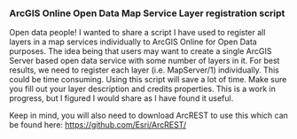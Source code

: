 ### ArcGIS Online Open Data Map Service Layer registration script
Open data people! I wanted to share a script I have used to register all layers in a map services individually to ArcGIS Online for Open Data purposes. The idea being that users may want to create a single ArcGIS Server based open data service with some number of layers in it. For best results, we need to register each layer (i.e. MapServer/1) individually. This could be time consuming. Using this script will save a lot of time. Make sure you fill out your layer description and credits properties. This is a work in progress, but I figured I would share as I have found it useful.

Keep in mind, you will also need to download ArcREST to use this which can be found here: https://github.com/Esri/ArcREST/